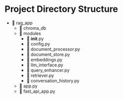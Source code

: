 # Project Directory Structure

- 📂 rag_app  
  - 📂 chroma_db  
  - 📂 modules   
    - 📄 __init__.py  
    - 📄 config.py  
    - 📄 document_processor.py  
    - 📄 document_store.py  
    - 📄 embeddings.py  
    - 📄 llm_interface.py  
    - 📄 query_enhancer.py  
    - 📄 retriever.py  
    - 📄 conversation_history.py
  - 📄 app.py  
  - 📄 fast_api_app.py
